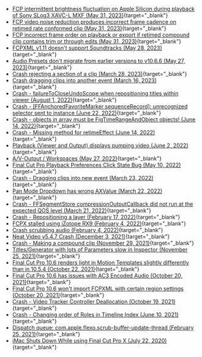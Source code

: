- [FCP intermittent brightness fluctuation on Apple Silicon during playback of Sony SLog3 XAVC-L MXF (May 31, 2023)](https://github.com/CommandPost/FCPCafe/issues/110){target="_blank"}
- [FCP video noise reduction produces incorrect frame cadence on retimed rate conformed clip (May 31, 2023)](https://github.com/CommandPost/FCPCafe/issues/109){target="_blank"}
- [FCP incorrect frame order on playback or export if retimed compound clip contains trim or through edits (May 31, 2023)](https://github.com/CommandPost/FCPCafe/issues/108){target="_blank"}
- [FCPXML v1.11 doesn't support Soundtracks (May 28, 2023)](https://github.com/CommandPost/FCPCafe/issues/94){target="_blank"}
- [Audio Presets don't migrate from earlier versions to v10.6.6 (May 27, 2023)](https://github.com/CommandPost/FCPCafe/issues/92){target="_blank"}
- [Crash rejecting a section of a clip (March 28, 2023)](https://github.com/CommandPost/FCPCafe/issues/88){target="_blank"}
- [Crash dragging clips into another event (March 16, 2023)](https://github.com/CommandPost/FCPCafe/issues/87){target="_blank"}
- [Crash - failureToCloseUndoScope when repositioning titles within viewer (August 1, 2022)](https://github.com/CommandPost/FCPCafe/issues/84){target="_blank"}
- [Crash - [FFAnchoredFavoriteMarker sequenceRecord]: unrecognized selector sent to instance (June 22, 2022)](https://github.com/CommandPost/FCPCafe/issues/83){target="_blank"}
- [Crash - objects in array must be FigTimeRangeAndObject objects! (June 14, 2022)](https://github.com/CommandPost/FCPCafe/issues/82){target="_blank"}
- [Crash - Missing method for retimeEffect (June 14, 2022)](https://github.com/CommandPost/FCPCafe/issues/81){target="_blank"}
- [Playback (Viewer and Output) displays pumping video (June 2, 2022)](https://github.com/CommandPost/FCPCafe/issues/80){target="_blank"}
- [A/V-Output / Workspaces (May 27, 2022)](https://github.com/CommandPost/FCPCafe/issues/79){target="_blank"}
- [Final Cut Pro Playback Preferences Click State Bug (May 10, 2022)](https://github.com/CommandPost/FCPCafe/issues/77){target="_blank"}
- [Crash - Dragging clips into new event (March 23, 2022)](https://github.com/CommandPost/FCPCafe/issues/74){target="_blank"}
- [Pan Mode Dropdown has wrong AXValue (March 22, 2022)](https://github.com/CommandPost/FCPCafe/issues/73){target="_blank"}
- [Crash - FFSegmentStore compressionOutputCallback did not run at the expected QOS level (March 21, 2022)](https://github.com/CommandPost/FCPCafe/issues/72){target="_blank"}
- [Crash - Repositioning a layer (February 17, 2022)](https://github.com/CommandPost/FCPCafe/issues/71){target="_blank"}
- [FCPX stalled using iZotope RX9 (February 4, 2022)](https://github.com/CommandPost/FCPCafe/issues/70){target="_blank"}
- [Crash scrubbing audio (February 4, 2022)](https://github.com/CommandPost/FCPCafe/issues/69){target="_blank"}
- [Neat Video v5.4.7 Crash (December 3, 2021)](https://github.com/CommandPost/FCPCafe/issues/68){target="_blank"}
- [Crash - Making a compound clip (November 29, 2021)](https://github.com/CommandPost/FCPCafe/issues/67){target="_blank"}
- [Titles/Generator with lots of Parameters slow in Inspector (November 25, 2021)](https://github.com/CommandPost/FCPCafe/issues/66){target="_blank"}
- [Final Cut Pro 10.6 renders light in Motion Templates slightly differently than in 10.5.4 (October 22, 2021)](https://github.com/CommandPost/FCPCafe/issues/65){target="_blank"}
- [Final Cut Pro 10.6 has issues with AC3 Encoded Audio (October 20, 2021)](https://github.com/CommandPost/FCPCafe/issues/63){target="_blank"}
- [Final Cut Pro 10.6 won't import FCPXML with certain region settings (October 20, 2021)](https://github.com/CommandPost/FCPCafe/issues/62){target="_blank"}
- [Crash - Video Tracker Controller Deallocation (October 19, 2021)](https://github.com/CommandPost/FCPCafe/issues/61){target="_blank"}
- [Crash - Changing order of Roles in Timeline Index  (June 10, 2021)](https://github.com/CommandPost/FCPCafe/issues/60){target="_blank"}
- [Dispatch queue: com.apple.flexo.scrub-buffer-update-thread (February 25, 2021)](https://github.com/CommandPost/FCPCafe/issues/59){target="_blank"}
- [iMac Shuts Down While using Final Cut Pro X (July 22, 2020)](https://github.com/CommandPost/FCPCafe/issues/57){target="_blank"}
